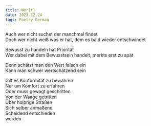 ```yaml
---
title: Wer(t)
date: 2023-12-24
tags: Poetry German
---
```


Auch wer nicht suchet der manchmal findet <br>
Doch wer nicht weiß was er hat, dem es bald wieder entschwindet <br>

Bewusst zu handeln hat Priorität <br>
Wer dabei mit dem Bewusstsein handelt, merkts erst zu spät <br>

Denn schätzt man den Wert falsch ein <br>
Kann man schwer wertschätzend sein <br>

Gilt es Konformität zu bewahren <br>
Nur um Komfort zu erfahren <br>
Oder muss gewagt geschritten <br>
Von der Waage getritten <br>
Über holprige Straßen <br>
Sich selber anmaßend <br>
Scheidend entschieden <br>
werden <br>

